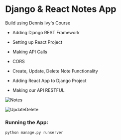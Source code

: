 # Django & React Notes App

Build using Dennis Ivy's Course


 - Adding Django REST Framework 

 - Setting up React Project

 - Making API Calls

 - CORS 

 - Create, Update, Delete Note Functionality
 
 - Adding React App to Django Project
   
 - Making our API RESTFUL

![Notes](https://aleks-kostadinov.s3.eu-central-1.amazonaws.com/uploads/2023/02/27/notes.png)

![UpdateDelete](https://aleks-kostadinov.s3.eu-central-1.amazonaws.com/uploads/2023/02/27/update-delete.png)
   
### Running the App:

```bash
python manage.py runserver
```
